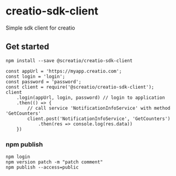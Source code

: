 # creatio-sdk-client

Simple sdk client for creatio

## Get started

```
npm install --save @screatio/creatio-sdk-client
```

```
const appUrl = 'https://myapp.creatio.com';
const login = 'login';
const password = 'password'; 
const client = require('@screatio/creatio-sdk-client');
client
    .login(appUrl, login, password) // login to application
    .then(() => {
        // call service 'NotificationInfoService' with method 'GetCounters' 
        client.post('NotificationInfoService', 'GetCounters')
            .then(res => console.log(res.data))
    })
```

### npm publish

```
npm login
npm version patch -m "patch comment"
npm publish --access=public
```